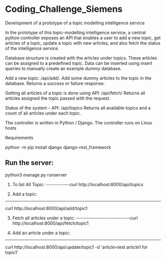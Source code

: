 # Coding_Challenge_Siemens
Development of a prototype of a topic modelling intelligence service

In the prototype of this topic-modelling intelligence service, a central python controller exposes an API that enables a user to add a new  topic, get articles of a topic, update a topic with new articles, and also fetch the status of the intelligence service.  

Database structure is created with the articles under topics. These articles can be assigned to a predefined topic.
Data can be inserted using insert queries to manually create an example dummy database. 

Add a new topic: /api/add/<topic>. 
Add some dummy articles to the topic in the database.  Returns a success or failure response.  
  
Getting all articles of a topic  is done using API: /api/fetch/<topic> 
Returns all articles assigned the topic passed with the request.  
  
Status of the system  - API: /api/topics
Returns all available topics and a count of all articles under each topic. 

The controller is written in Python / Django.  The controller runs on Linux hosts


Requirements

python -m pip install django django-rest_framework

Run the server:
---------------
python3 manage.py runserver


1.  To list All Topic:
------------curl http://localhost:8000/api/topics

2. Add a topic:
---------------
curl http://localhost:8000/api/add/topic1


3. Fetch all articles under a topic:
---------------------------curl http://localhost:8000/api/fetch/topic1

4. Add an article under a topic:
-------------------------------
curl http://localhost:8000/api/update/topic1 -d 'article=test article1 for topic1'
